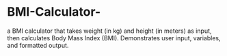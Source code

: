 # BMI-Calculator-
a BMI calculator that takes weight (in kg) and height (in meters) as input, then calculates Body Mass Index (BMI). Demonstrates user input, variables, and formatted output.
